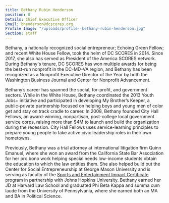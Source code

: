 ```yaml
---
title: Bethany Rubin Henderson
position: 0
Details: Chief Executive Officer
Email: bhenderson@dcscores.org
Profile Image: "/uploads/profile--bethany-rubin-henderson.jpg"
Section: staff
---
```


Bethany, a nationally recognized social entrepreneur; Echoing Green Fellow; and recent White House Fellow, took the helm of DC SCORES in 2014. Since 2017, she also has served as President of the America SCORES network. During Bethany's tenure, DC SCORES has won multiple awards for being the best-run nonprofit in the DC-MD-VA region, and Bethany has been recognized as a Nonprofit Executive Director of the Year by both the Washington Business Journal and Center for Nonprofit Advancement.

Bethany’s career has spanned the social, for-profit, and government sectors. While in the White House, Bethany coordinated the 2013 Youth Jobs+ initiative and participated in developing My Brother’s Keeper, a public-private partnership focused on helping boys and young men of color get and stay on track cradle to career. In 2008, Bethany founded City Hall Fellows, an award-winning, nonpartisan, post-college local government service corps, raising more than $4M to launch and build the organization during the recession. City Hall Fellows uses service-learning principles to prepare young people to take active civic leadership roles in their own hometowns. 

Previously, Bethany was a trial attorney at international litigation firm Quinn Emanuel, where she won an award from the California State Bar Association for her pro bono work helping special needs low-income students obtain the education to which the law entitles them. She also helped build out the Center for Social Entrepreneurship at George Mason University and is serving as faculty of the [Sports and Entertainment Impact Certificate](https://www.seicollective.com/certification) program in partnership with Johns Hopkins University. Bethany earned her JD at Harvard Law School and graduated Phi Beta Kappa and summa cum laude from the University of Pennsylvania, where she earned both an MA and BA in Political Science.